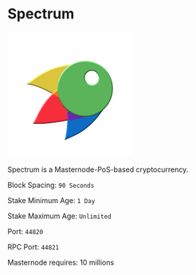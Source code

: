 # Spectrum

![Spectrum](logo.png)

Spectrum is a Masternode-PoS-based cryptocurrency.

Block Spacing: `90 Seconds`

Stake Minimum Age: `1 Day`

Stake Maximum Age: `Unlimited`

Port: `44820`

RPC Port: `44821`

Masternode requires: 10 millions
